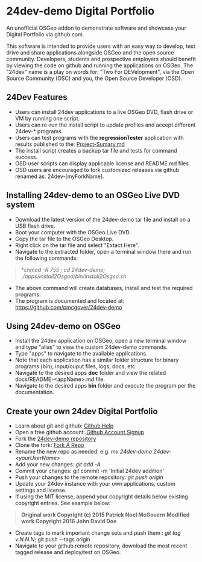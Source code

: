 # 24dev-demo Digital Portfolio
An unofficial OSGeo addon to demonstrate software and showcase your Digital Portfolio 
via github.com.

This software is intended to provide users with an easy way to develop, test drive and
share applications alongside OSGeo and the open source community. Developers, students
and prospective employers should benefit by viewing the code on github and running the 
applications on OSGeo.  The "24dev" name is a play on words for: "Two For DEVelopment",
via the Open Source Community (OSC) and you, the Open Source Developer (OSD). 

## 24Dev Features
* Users can install 24dev applications to a live OSGeo DVD, flash drive  or VM by running one script.
* Users can re-run the install script to update profiles and accept different 24dev-* programs.  
* Users can test programs with the **regressionTester** application with results published to the: 
  [Project-Sumary.md](Project-Summary.md)
* The install script creates a backup tar file and tests for command success.
* OSD user scripts can display applicable license and README.md files.
* OSD users are encouraged to fork customized releases via github renamed as: 24dev-[myForkName]. 

## Installing 24dev-demo to an OSGeo Live DVD system
* Download the latest version of the 24dev-demo tar file and install on a USB flash drive.
* Boot your computer with the OSGeo Live DVD. 
* Copy the tar file to the OSGeo Desktop.
* Right click on the tar file and select "Extact Here".
* Navigate to the extracted folder, open a terminal window there and run the following commands:
> **chmod -R 755 *; cd 24dev-demo; ./apps/install2Osgeo/bin/install2Osgeo.sh** 
* The above command will create databases, install and test the required programs.
* The program is documented and located at:  https://github.com/pmcgover/24dev-demo  

## Using 24dev-demo on OSGeo
* Install the 24dev application on OSGeo, open a new terminal window and type "alias" to 
  view the custom 24dev-demo commands.
* Type "apps" to navigate to the available applications. 
* Note that each application has a similar folder structure for binary programs (bin), 
  input/ouput files, logs, docs, etc. 
* Navigate to the desired apps **doc** folder and view the related docs/README-\<appName\>.md file. 
* Navigate to the desired apps **bin** folder and execute the program per the documentation. 

## Create your own 24dev Digital Portfolio 
* Learn about git and github: [Github Help](https://help.github.com) 
* Open a free github account: [Github Account Signup](https://help.github.com/articles/signing-up-for-a-new-github-account)
* Fork the [24dev-demo repository](https://github.com/pmcgover/24dev-demo)
* Clone the fork: [Fork A Repo](https://help.github.com/articles/fork-a-repo)
* Rename the new repo as needed: e.g.  *mv 24dev-demo 24dev-\<yourUserName\>*  
* Add your new changes: *git add -A*
* Commit your changes: git commit -m 'Initial 24dev addition'
* Push your changes to the remote repository: *git push origin*
* Update your 24dev instance with your own applications, custom settings and license. 
* If using the MIT license, append your copyright details below existing copyright entries. See example below:
>   **Original work Copyright (c) 2015 Patrick Noel McGovern** 
>   **Modified work Copyright 2016 John David Doe**  
* Create tags to mark important change sets and push them : *git tag v.N.N.N*; git push --tags origin  
* Navigate to your github remote repository, download the most recent tagged release and deploy/test on OSGeo. 

